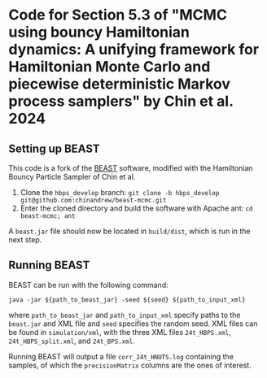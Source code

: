 # Code for Section 5.3 of "MCMC using bouncy Hamiltonian dynamics: A unifying framework for Hamiltonian Monte Carlo and piecewise deterministic Markov process samplers" by Chin et al. 2024

## Setting up BEAST
This code is a fork of the [BEAST](https://github.com/beast-dev/beast-mcmc) software, modified with the Hamiltonian Bouncy Particle Sampler of Chin et al. 

1. Clone the `hbps_develop` branch: `git clone -b hbps_develop git@github.com:chinandrew/beast-mcmc.git`
2. Enter the cloned directory and build the software with Apache ant: `cd beast-mcmc; ant`

A `beast.jar` file should now be located in `build/dist`, which is run in the next step.

## Running BEAST
BEAST can be run with the following command:
```
java -jar ${path_to_beast_jar} -seed ${seed} ${path_to_input_xml}
```
where `path_to_beast_jar` and `path_to_input_xml` specify paths to the `beast.jar` and XML file and `seed` specifies the random seed.
XML files can be found in `simulation/xml`, with the three XML files `24t_HBPS.xml`, `24t_HBPS_split.xml`, and `24t_BPS.xml`.

Running BEAST will output a file `corr_24t_HNUTS.log` containing the samples, of which the `precisionMatrix` columns are the ones of interest.

